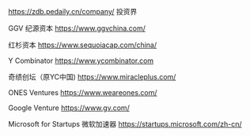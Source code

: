 https://zdb.pedaily.cn/company/ 投资界

GGV 纪源资本
  https://www.ggvchina.com/

红杉资本
  https://www.sequoiacap.com/china/

Y Combinator
  https://www.ycombinator.com

奇绩创坛（原YC中国)
  https://www.miracleplus.com/

ONES Ventures
  https://www.weareones.com/

Google Venture
  https://www.gv.com/

Microsoft for Startups 微软加速器
  https://startups.microsoft.com/zh-cn/